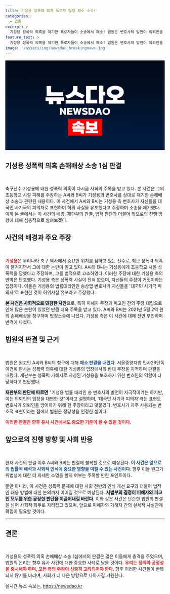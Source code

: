 ```yaml
---
title: 기성용 성폭력 의혹 폭로자 법정 패소 소식!
categories:
  - 법률
excerpt: >
  기성용 성폭력 의혹을 제기한 폭로자들이 소송에서 패소! 법원은 변호사의 발언이 의뢰인을 변호한 정당한 표현이라 판단하며 논란의 모든 이목을 집중시킵니다. 클릭해서 사건의 전말을 확인해보세요!
feature_text: >
  기성용 성폭력 의혹을 제기한 폭로자들이 소송에서 패소! 법원은 변호사의 발언이 의뢰인을 변호한 정당한 표현이라 판단하며 논란의 모든 이목을 집중시킵니다. 클릭해서 사건의 전말을 확인해보세요!
image: '/assets/img/newsdao_breakingnews.jpg'
---
```


<p><img src="/assets/img/newsdao_breakingnews.jpg" alt="ontimetimes 속보" /></p>

<h2 data-ke-size="size26">기성용 성폭력 의혹 손해배상 소송 1심 판결</h2>

<p data-ke-size="size16">&nbsp;</p>

<p>축구선수 기성용에 대한 성폭력 의혹이 다시금 사회의 주목을 받고 있다. 본 사건은 그의 초등학교 시절 피해를 주장하는 A씨와 B씨가 기성용의 변호사를 상대로 제기한 손해배상 소송과 관련된 내용이다. 이 사건에서 A씨와 B씨는 기성용 측 변호사가 자신들을 대국민 사기극의 피의자로 표현하며 허위 사실을 유포했다고 주장하며 소송을 제기했다. 이하 본 글에서는 이 사건의 배경, 재판부의 판결, 법적 판단과 더불어 앞으로의 진행 방향에 대해 심층적으로 살펴보겠다.</p>

<h2 data-ke-size="size26">사건의 배경과 주요 주장</h2>

<p data-ke-size="size16">&nbsp;</p>

<p><b><span style="color: #ee2323;">기성용</span></b>은 우리나라 축구 역사에서 중요한 위치를 점하고 있는 선수로, 최근 성폭력 의혹이 불거지면서 그에 대한 논란이 일고 있다. A씨와 B씨는 기성용에게 초등학교 시절 성폭력을 당했다고 주장하며, 그를 법적으로 고소하였다. 이러한 주장에 대한 기성용 측의 반박은 단호했다. 기성용 측은 성폭력 사실이 전혀 없으며, 자신들의 주장이 거짓이라는 입장이다. 이들은 기성용의 법률대리인인 송상엽 변호사가 자신들을 '대국민 사기극 피의자'로 표현한 것이 허위사실 유포라고 주장했다.</p>

<p><b><span style="background-color: #21538527;">본 사건은 사회적으로 민감한 사안</span></b>으로, 특히 피해자 주장과 피고인 간의 주장 대립으로 인해 많은 논란이 있었던 만큼 더욱 주목을 받고 있다. A씨와 B씨는 2021년 5월 2억 원의 손해배상을 청구하며 법정소송에 나섰다. 기성용 측은 이 사건에 대해 전면 부인하며 반격에 나섰다.</p>

<h2 data-ke-size="size26">법원의 판결 및 근거</h2>

<p data-ke-size="size16">&nbsp;</p>

<p>법원은 원고인 A씨와 B씨의 청구에 대해 <b><span style="color: #1a5490;">패소 판결을 내렸다</span></b>. 서울중앙지법 민사29단독 이건희 판사는 성폭력 의혹에 대한 기성용의 입장에서의 반대 주장을 지적하며 판결을 내렸다. 재판부는 성폭력 가해자로 지칭된 기성용을 보호하기 위한 변호인의 역할이 타당하다고 판단했다.</p>

<p><b><span style="background-color: #21538527;">재판부의 판단에 따르면</span></b> "기성용 법률 대리인 송 변호사의 발언이 자극적이기는 하지만, 이는 의뢰인의 입장을 대변한 것"이라고 설명하며, '대국민 사기극 피의자'라는 표현도 변호사가 의뢰인을 방어하기 위해 한 주장이라고 덧붙였다. 변호사가 자주 사용되는 변호적 표현이라는 점에서 법원은 정당성을 인정한 셈이다.</p>

<p><b><span style="color: #ee2323;">이러한 판결은 향후 유사 사건에서도 중요한 기준이 될 수 있을 것이다</span></b>.</p>

<h2 data-ke-size="size26">앞으로의 진행 방향 및 사회 반응</h2>

<p data-ke-size="size16">&nbsp;</p>

<p>현재 사건의 판결 이후 A씨와 B씨는 판결에 불복할 것으로 예상된다. <b><span style="color: #1a5490;">이 사건은 앞으로의 법률적 해석과 사회적 인식에 중요한 영향을 미칠 수 있는 사건이다</span></b>. 향후 이들 원고가 위법성에 대한 더 자세한 소명을 할지 여부는 주목할 만한 포인트이다.</p>

<p>뿐만 아니라, 이 사건은 성폭력 문제에 대한 사회 전반의 인식 개선 요구와 더불어 법적인 대응 방법에 대한 논의까지 이어질 것으로 예상된다. <b><span style="background-color: #21538527;">사법부의 결정이 피해자와 피고인 모두를 위한 공정한 판단을 이끌어내길 바란다</span></b>. 이와 같은 사건은 단순한 법원의 판결을 넘어 사회적 화두로 자리잡고 있으며, 앞으로 피해자와 가해자 간의 실체적 사실관계 확립이 필요할 것이다.</p>

<hr style="height:1px;border:none;color:#333;background-color:#333;" />

<h2 data-ke-size="size26">결론</h2>

<p data-ke-size="size16">&nbsp;</p>

<p>기성용의 성폭력 의혹 손해배상 소송 1심에서의 판결은 많은 이들에게 충격을 주었으며, 법원의 논리는 향후 유사 사건에 대한 중요한 사례로 남을 것이다. <b><span style="color: #ee2323;">우리는 정의와 공정성을 중시해야 하며, 모든 측의 주장이 신중히 고려되어야 한다</span></b>. 향후 이러한 사건들이 반복되지 않기를 바라며, 사회가 더 나은 방향으로 나아가길 기원한다.</p>
실시간 뉴스 속보는, <a href="https://newsdao.kr" rel="dofollow">https://newsdao.kr</a>


